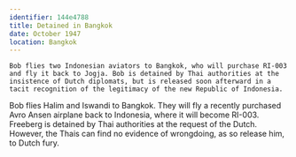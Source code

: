 ```yaml
---
identifier: 144e4788
title: Detained in Bangkok
date: October 1947 
location: Bangkok
---
```


``` synopsis
Bob flies two Indonesian aviators to Bangkok, who will purchase RI-003 and fly it back to Jogja. Bob is detained by Thai authorities at the insistence of Dutch diplomats, but is released soon afterward in a tacit recognition of the legitimacy of the new Republic of Indonesia. 
```

Bob flies Halim and Iswandi to Bangkok. They will fly a recently
purchased Avro Ansen airplane back to Indonesia, where it will become
RI-003. Freeberg is detained by Thai authorities at the request of the
Dutch. However, the Thais can find no evidence of wrongdoing, as so
release him, to Dutch fury.
